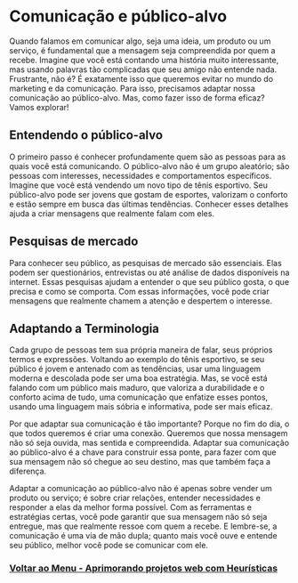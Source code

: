 # Comunicação e público-alvo

Quando falamos em comunicar algo, seja uma ideia, um produto ou um serviço, é fundamental que a mensagem seja compreendida por quem a recebe. Imagine que você está contando uma história muito interessante, mas usando palavras tão complicadas que seu amigo não entende nada. Frustrante, não é? É exatamente isso que queremos evitar no mundo do marketing e da comunicação. Para isso, precisamos adaptar nossa comunicação ao público-alvo. Mas, como fazer isso de forma eficaz? Vamos explorar!

## Entendendo o público-alvo

O primeiro passo é conhecer profundamente quem são as pessoas para as quais você está comunicando. O público-alvo não é um grupo aleatório; são pessoas com interesses, necessidades e comportamentos específicos. Imagine que você está vendendo um novo tipo de tênis esportivo. Seu público-alvo pode ser jovens que gostam de esportes, valorizam o conforto e estão sempre em busca das últimas tendências. Conhecer esses detalhes ajuda a criar mensagens que realmente falam com eles.

## Pesquisas de mercado

Para conhecer seu público, as pesquisas de mercado são essenciais. Elas podem ser questionários, entrevistas ou até análise de dados disponíveis na internet. Essas pesquisas ajudam a entender o que seu público gosta, o que precisa e como se comporta. Com essas informações, você pode criar mensagens que realmente chamem a atenção e despertem o interesse.

## Adaptando a Terminologia

Cada grupo de pessoas tem sua própria maneira de falar, seus próprios termos e expressões. Voltando ao exemplo do tênis esportivo, se seu público é jovem e antenado com as tendências, usar uma linguagem moderna e descolada pode ser uma boa estratégia. Mas, se você está falando com um público mais maduro, que valoriza a durabilidade e o conforto acima de tudo, uma comunicação que enfatize esses pontos, usando uma linguagem mais sóbria e informativa, pode ser mais eficaz.

Por que adaptar sua comunicação é tão importante? Porque no fim do dia, o que todos queremos é criar uma conexão. Queremos que nossa mensagem não só seja ouvida, mas sentida e compreendida. Adaptar sua comunicação ao público-alvo é a chave para construir essa ponte, para fazer com que sua mensagem não só chegue ao seu destino, mas que também faça a diferença.

Adaptar a comunicação ao público-alvo não é apenas sobre vender um produto ou serviço; é sobre criar relações, entender necessidades e responder a elas da melhor forma possível. Com as ferramentas e estratégias certas, você pode garantir que sua mensagem não só seja entregue, mas que realmente ressoe com quem a recebe. E lembre-se, a comunicação é uma via de mão dupla; quanto mais você ouve e entende seu público, melhor você pode se comunicar com ele.

### [Voltar ao Menu - Aprimorando projetos web com Heurísticas](../menu.md)
